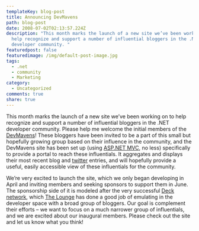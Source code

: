 ```yaml
---
templateKey: blog-post
title: Announcing DevMavens
path: blog-post
date: 2008-07-02T02:13:57.224Z
description: "This month marks the launch of a new site we’ve been working on to
  help recognize and support a number of influential bloggers in the .NET
  developer community. "
featuredpost: false
featuredimage: /img/default-post-image.jpg
tags:
  - .net
  - community
  - Marketing
category:
  - Uncategorized
comments: true
share: true
---
```

<!--StartFragment-->

This month marks the launch of a new site we’ve been working on to help recognize and support a number of influential bloggers in the .NET developer community. Please help me welcome the initial members of the [DevMavens](http://devmavens.com/)! These bloggers have been invited to be a part of this small but hopefully growing group based on their influence in the community, and the DevMavens site has been set up (using [ASP.NET MVC](http://www.asp.net/mvc), no less) specifically to provide a portal to reach these influentials. It aggregates and displays their most recent blog and [twitter](http://twitter.com/) entries, and will hopefully provide a useful, easily accessible view of these influentials for the community.

We’re very excited to launch the site, which we only began developing in April and inviting members and seeking sponsors to support them in June. The sponsorship side of it is modeled after the very successful [Deck network](http://decknetwork.net/), which [The Lounge](http://theloungenet.com/) has done a good job of emulating in the developer space with a broad group of bloggers. Our goal is complement their efforts – we want to focus on a much narrower group of influentials, and we are excited about our inaugural members. Please check out the site and let us know what you think!

<!--EndFragment-->